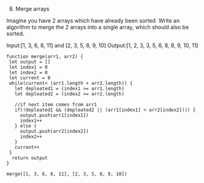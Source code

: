 8. Merge arrays

Imagine you have 2 arrays which have already been sorted. Write an algorithm to merge the 2 arrays into a single array, which should also be sorted.

Input:[1, 3, 6, 8, 11] and [2, 3, 5, 8, 9, 10] Output:[1, 2, 3, 3, 5, 6, 8, 8, 9, 10, 11]

````
function merge(arr1, arr2) {
 let output = []
 let index1 = 0 
 let index2 = 0
 let current = 0
 while(current< (arr1.length + arr2.length)) {
   let depleated1 = (index1 >= arr1.length)
   let depleated2 = (index2 >= arr2.length)  
   
   //if next item comes from arr1
   if(!depleated1 && (depleated2 || (arr1[index1] < arr2[index2]))) {
     output.push(arr1[index1])
     index1++
   } else {
     output.push(arr2[index2])
     index2++
   }
   current++
 }
  return output
}

merge([1, 3, 6, 8, 11], [2, 3, 5, 8, 9, 10])
````
